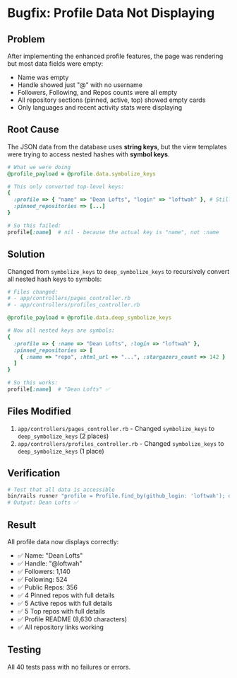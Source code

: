 # Bugfix: Profile Data Not Displaying

## Problem

After implementing the enhanced profile features, the page was rendering but most data fields were
empty:

- Name was empty
- Handle showed just "@" with no username
- Followers, Following, and Repos counts were all empty
- All repository sections (pinned, active, top) showed empty cards
- Only languages and recent activity stats were displaying

## Root Cause

The JSON data from the database uses **string keys**, but the view templates were trying to access
nested hashes with **symbol keys**.

```ruby
# What we were doing
@profile_payload = @profile.data.symbolize_keys

# This only converted top-level keys:
{
  :profile => { "name" => "Dean Lofts", "login" => "loftwah" }, # Still string keys!
  :pinned_repositories => [...]
}

# So this failed:
profile[:name]  # nil - because the actual key is "name", not :name
```

## Solution

Changed from `symbolize_keys` to `deep_symbolize_keys` to recursively convert all nested hash keys
to symbols:

```ruby
# Files changed:
# - app/controllers/pages_controller.rb
# - app/controllers/profiles_controller.rb

@profile_payload = @profile.data.deep_symbolize_keys

# Now all nested keys are symbols:
{
  :profile => { :name => "Dean Lofts", :login => "loftwah" },
  :pinned_repositories => [
    { :name => "repo", :html_url => "...", :stargazers_count => 142 }
  ]
}

# So this works:
profile[:name]  # "Dean Lofts" ✅
```

## Files Modified

1. `app/controllers/pages_controller.rb` - Changed `symbolize_keys` to `deep_symbolize_keys` (2
   places)
2. `app/controllers/profiles_controller.rb` - Changed `symbolize_keys` to `deep_symbolize_keys` (1
   place)

## Verification

```bash
# Test that all data is accessible
bin/rails runner "profile = Profile.find_by(github_login: 'loftwah'); data = profile.data.deep_symbolize_keys; puts data[:profile][:name]"
# Output: Dean Lofts ✅
```

## Result

All profile data now displays correctly:

- ✅ Name: "Dean Lofts"
- ✅ Handle: "@loftwah"
- ✅ Followers: 1,140
- ✅ Following: 524
- ✅ Public Repos: 356
- ✅ 4 Pinned repos with full details
- ✅ 5 Active repos with full details
- ✅ 5 Top repos with full details
- ✅ Profile README (8,630 characters)
- ✅ All repository links working

## Testing

All 40 tests pass with no failures or errors.
